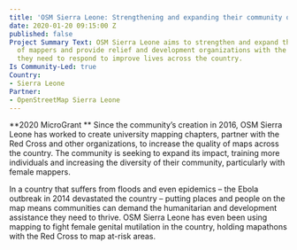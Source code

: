 ```yaml
---
title: 'OSM Sierra Leone: Strengthening and expanding their community of mappers'
date: 2020-01-20 09:15:00 Z
published: false
Project Summary Text: OSM Sierra Leone aims to strengthen and expand their community
  of mappers and provide relief and development organizations with the information
  they need to respond to improve lives across the country.
Is Community-Led: true
Country:
- Sierra Leone
Partner:
- OpenStreetMap Sierra Leone
---
```


**2020 MicroGrant **
Since the community’s creation in 2016, OSM Sierra Leone has worked to create university mapping chapters, partner with the Red Cross and other organizations, to increase the quality of maps across the country. The community is seeking to expand its impact, training more individuals and increasing the diversity of their community, particularly with female mappers. 

In a country that suffers from floods and even epidemics – the Ebola outbreak in 2014 devastated the country – putting places and people on the map means communities can demand the humanitarian and development assistance they need to thrive. OSM Sierra Leone has even been using mapping to fight female genital mutilation in the country, holding mapathons with the Red Cross to map at-risk areas.


